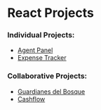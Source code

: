 # React Projects

### Individual Projects:
* [Agent Panel](https://favianl.github.io/agent-panel-demo/#/dashboard)
* [Expense Tracker](https://favianl.github.io/expense-tracker/)

### Collaborative Projects:
* [Guardianes del Bosque](https://guardianesdelbosque.vercel.app/)
* [Cashflow](https://favianl.github.io/cashflow-demo/#/home)
